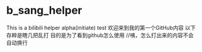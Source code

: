 # b_sang_helper
This is a bilibili helper alpha(initiate) test
欢迎来到我的第一个GitHub内容
以下存粹是瞎几把乱打
目的是为了看到github怎么使用
//咦，怎么打出来的内容不会自动换行
